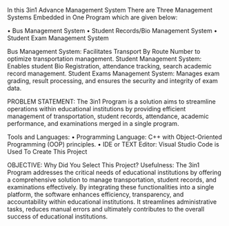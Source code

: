 In this 3in1 Advance Management System There are Three Management Systems 	Embedded in One Program which are given below:

• Bus Management System 
• Student Records/Bio Management System 
• Student Exam Management System 

Bus Management System: 
Facilitates  Transport By Route Number to optimize transportation management. 
Student Management System: 
Enables student Bio Registration, attendance tracking, search academic record management. 
Student Exams Management System: 
Manages exam grading, result processing, and ensures the security and integrity of exam data. 

PROBLEM STATEMENT:
The 3in1 Program is a solution aims to streamline operations within educational 	institutions by providing efficient management of transportation, student records, 	attendance, academic performance, and examinations merged in a single program.


Tools and Languages: 
• Programming Language: C++ with Object-Oriented Programming (OOP) principles. 
• IDE or TEXT Editor: Visual Studio Code is Used To Create This Project



OBJECTIVE:           Why Did You Select This Project? Usefulness: 
The 3in1 Program addresses the critical needs of educational institutions by offering a comprehensive solution to manage transportation, student records, and examinations effectively. By integrating these functionalities into a single platform, the software enhances efficiency, transparency, and accountability within educational institutions. It streamlines administrative tasks, reduces manual errors and ultimately contributes to the overall success of educational institutions.
